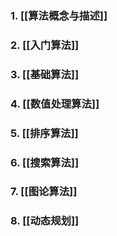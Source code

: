 ### 1. [[算法概念与描述]]
### 2. [[入门算法]]
### 3. [[基础算法]]
### 4. [[数值处理算法]]
### 5. [[排序算法]]
### 6. [[搜索算法]]
### 7. [[图论算法]]
### 8. [[动态规划]]